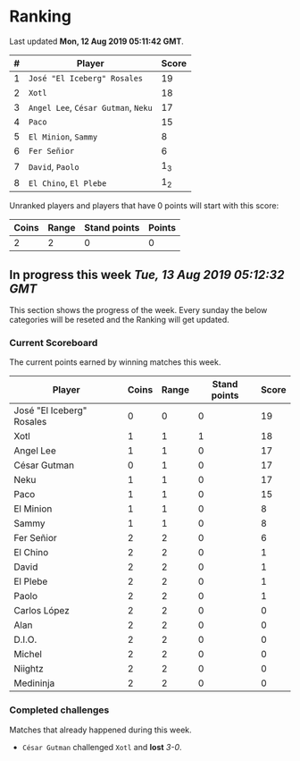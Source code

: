 # Ranking

Last updated **Mon, 12 Aug 2019 05:11:42 GMT**.

|#|Player|Score|
|-|------|-----|
|1|`José "El Iceberg" Rosales`|19|
|2|`Xotl`|18|
|3|`Angel Lee`, `César Gutman`, `Neku`|17|
|4|`Paco`|15|
|5|`El Minion`, `Sammy`|8|
|6|`Fer Señior`|6|
|7|`David`, `Paolo`|1<sub>3</sub>|
|8|`El Chino`, `El Plebe`|1<sub>2</sub>|

Unranked players and players that have 0 points will start with this score:

|Coins|Range|Stand points|Points|
|-----|-----|------------|------|
|2|2|0|0|

## In progress this week *Tue, 13 Aug 2019 05:12:32 GMT*
This section shows the progress of the week. Every sunday the below categories will be reseted and the Ranking will get updated.

### Current Scoreboard
The current points earned by winning matches this week.

|Player|Coins|Range|Stand points|Score|
|------|-----|-----|------------|-----|
|José "El Iceberg" Rosales|0|0|0|19|
|Xotl|1|1|1|18|
|Angel Lee|1|1|0|17|
|César Gutman|0|1|0|17|
|Neku|1|1|0|17|
|Paco|1|1|0|15|
|El Minion|1|1|0|8|
|Sammy|1|1|0|8|
|Fer Señior|2|2|0|6|
|El Chino|2|2|0|1|
|David|2|2|0|1|
|El Plebe|2|2|0|1|
|Paolo|2|2|0|1|
|Carlos López|2|2|0|0|
|Alan|2|2|0|0|
|D.I.O.|2|2|0|0|
|Michel|2|2|0|0|
|Niightz|2|2|0|0|
|Medininja|2|2|0|0|

### Completed challenges
Matches that already happened during this week.

* `César Gutman` challenged `Xotl` and **lost** *3-0*.
